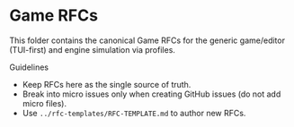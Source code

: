 # Game RFCs

This folder contains the canonical Game RFCs for the generic game/editor (TUI-first) and engine simulation via profiles.

Guidelines
- Keep RFCs here as the single source of truth.
- Break into micro issues only when creating GitHub issues (do not add micro files).
- Use `../rfc-templates/RFC-TEMPLATE.md` to author new RFCs.
